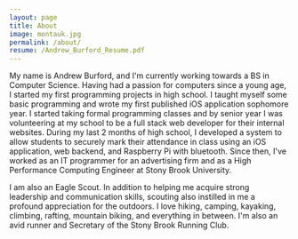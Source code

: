 ```yaml
---
layout: page
title: About
image: montauk.jpg
permalink: /about/
resume: /Andrew_Burford_Resume.pdf
---
```


My name is Andrew Burford, and I'm currently working towards a BS in Computer Science. Having had a passion for computers since a young age, I started my first programming projects in high school. I taught myself some basic programming and wrote my first published iOS application sophomore year. I started taking formal programming classes and by senior year I was volunteering at my school to be a full stack web developer for their internal websites. During my last 2 months of high school, I developed a system to allow students to securely mark their attendance in class using an iOS application, web backend, and Raspberry Pi with bluetooth. Since then, I've worked as an IT programmer for an advertising firm and as a High Performance Computing Engineer at Stony Brook University.

I am also an Eagle Scout. In addition to helping me acquire strong leadership and communication skills, scouting also instilled in me a profound appreciation for the outdoors. I love hiking, camping, kayaking, climbing, rafting, mountain biking, and everything in between. I'm also an avid runner and Secretary of the Stony Brook Running Club.